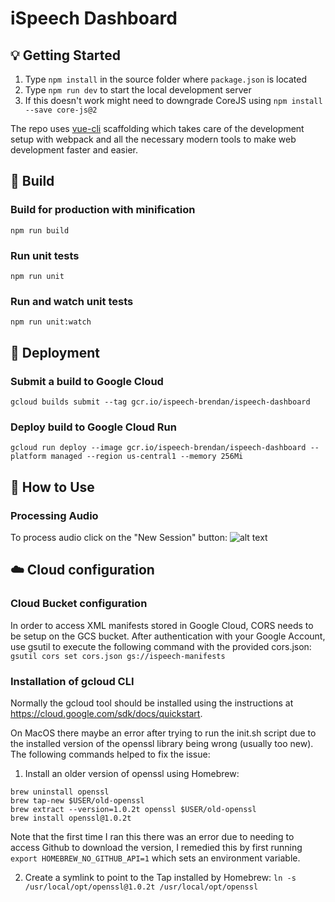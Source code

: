# iSpeech Dashboard

## :bulb: Getting Started

1. Type `npm install` in the source folder where `package.json` is located
2. Type `npm run dev` to start the local development server
3. If this doesn't work might need to downgrade CoreJS using `npm install --save core-js@2`

The repo uses [vue-cli](https://github.com/vuejs/vue-cli) scaffolding which takes care of the development setup with webpack and all the necessary modern tools to make web development faster and easier.

## :hammer: Build

### Build for production with minification
`npm run build`
### Run unit tests
`npm run unit`
### Run and watch unit tests
`npm run unit:watch`

## :rocket: Deployment

### Submit a build to Google Cloud
`gcloud builds submit --tag gcr.io/ispeech-brendan/ispeech-dashboard`

### Deploy build to Google Cloud Run
`gcloud run deploy --image gcr.io/ispeech-brendan/ispeech-dashboard --platform managed --region us-central1 --memory 256Mi`



## :book: How to Use

### Processing Audio 
To process audio click on the "New Session" button:
![alt text](https://github.com//iSpeechAPAC/ispeech-dashboard/blob/master/docs/new_session.jpg?raw=true)

## :cloud: Cloud configuration

### Cloud Bucket configuration
In order to access XML manifests stored in Google Cloud, CORS needs to be setup on the GCS bucket.
After authentication with your Google Account, use gsutil to execute the following command with the provided cors.json:
`gsutil cors set cors.json gs://ispeech-manifests`

### Installation of gcloud CLI
Normally the gcloud tool should be installed using the instructions at https://cloud.google.com/sdk/docs/quickstart.

On MacOS there maybe an error after trying to run the init.sh script due to the installed version of the openssl library being wrong (usually too new). The following commands helped to fix the issue:   

1. Install an older version of openssl using Homebrew:
```
brew uninstall openssl
brew tap-new $USER/old-openssl
brew extract --version=1.0.2t openssl $USER/old-openssl
brew install openssl@1.0.2t
```
Note that the first time I ran this there was an error due to needing to access Github to download the version, I remedied this by first running `export HOMEBREW_NO_GITHUB_API=1` which sets an environment variable.

2. Create a symlink to point to the Tap installed by Homebrew: `ln -s /usr/local/opt/openssl@1.0.2t /usr/local/opt/openssl`

